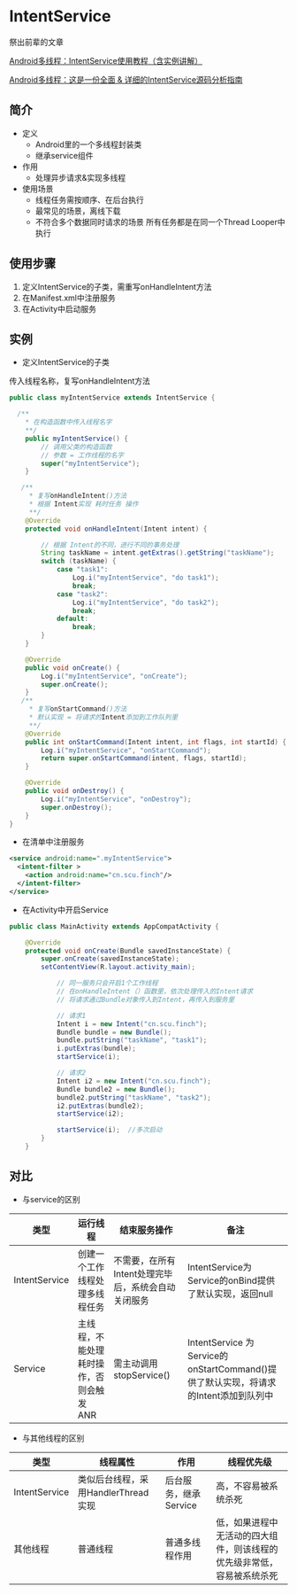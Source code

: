 # IntentService

祭出前辈的文章

[Android多线程：IntentService使用教程（含实例讲解）](https://www.jianshu.com/p/af62781fefba)

[Android多线程：这是一份全面 & 详细的IntentService源码分析指南](https://www.jianshu.com/p/8a3c44a9173a)

## 简介

* 定义
  * Android里的一个多线程封装类
  * 继承service组件
* 作用
  * 处理异步请求&实现多线程
* 使用场景
  * 线程任务需按顺序、在后台执行
  * 最常见的场景，离线下载
  * 不符合多个数据同时请求的场景 所有任务都是在同一个Thread Looper中执行

## 使用步骤

1. 定义IntentService的子类，需重写onHandleIntent方法
2. 在Manifest.xml中注册服务
3. 在Activity中启动服务

## 实例

* 定义IntentService的子类

传入线程名称，复写onHandleIntent方法

```java
public class myIntentService extends IntentService {

  /** 
    * 在构造函数中传入线程名字
    **/  
    public myIntentService() {
        // 调用父类的构造函数
        // 参数 = 工作线程的名字
        super("myIntentService");
    }

   /** 
     * 复写onHandleIntent()方法
     * 根据 Intent实现 耗时任务 操作
     **/  
    @Override
    protected void onHandleIntent(Intent intent) {

        // 根据 Intent的不同，进行不同的事务处理
        String taskName = intent.getExtras().getString("taskName");
        switch (taskName) {
            case "task1":
                Log.i("myIntentService", "do task1");
                break;
            case "task2":
                Log.i("myIntentService", "do task2");
                break;
            default:
                break;
        }
    }

    @Override
    public void onCreate() {
        Log.i("myIntentService", "onCreate");
        super.onCreate();
    }
   /** 
     * 复写onStartCommand()方法
     * 默认实现 = 将请求的Intent添加到工作队列里
     **/  
    @Override
    public int onStartCommand(Intent intent, int flags, int startId) {
        Log.i("myIntentService", "onStartCommand");
        return super.onStartCommand(intent, flags, startId);
    }

    @Override
    public void onDestroy() {
        Log.i("myIntentService", "onDestroy");
        super.onDestroy();
    }
}
```

* 在清单中注册服务

```xml
<service android:name=".myIntentService">
  <intent-filter >
    <action android:name="cn.scu.finch"/>
  </intent-filter>
</service>
```

* 在Activity中开启Service

```java
public class MainActivity extends AppCompatActivity {

    @Override
    protected void onCreate(Bundle savedInstanceState) {
        super.onCreate(savedInstanceState);
        setContentView(R.layout.activity_main);

            // 同一服务只会开启1个工作线程
            // 在onHandleIntent（）函数里，依次处理传入的Intent请求
            // 将请求通过Bundle对象传入到Intent，再传入到服务里

            // 请求1
            Intent i = new Intent("cn.scu.finch");
            Bundle bundle = new Bundle();
            bundle.putString("taskName", "task1");
            i.putExtras(bundle);
            startService(i);

            // 请求2
            Intent i2 = new Intent("cn.scu.finch");
            Bundle bundle2 = new Bundle();
            bundle2.putString("taskName", "task2");
            i2.putExtras(bundle2);
            startService(i2);

            startService(i);  //多次启动
        }
    }
```

## 对比

* 与service的区别

| 类型          | 运行线程                                | 结束服务操作                                       | 备注                                                         |
| ------------- | --------------------------------------- | -------------------------------------------------- | ------------------------------------------------------------ |
| IntentService | 创建一个工作线程处理多线程任务          | 不需要，在所有Intent处理完毕后，系统会自动关闭服务 | IntentService为Service的onBind提供了默认实现，返回null       |
| Service       | 主线程，不能处理耗时操作，否则会触发ANR | 需主动调用stopService()                            | IntentService 为 Service的onStartCommand()提供了默认实现，将请求的Intent添加到队列中 |

* 与其他线程的区别

| 类型          | 线程属性                            | 作用                  | 线程优先级                                                   |
| ------------- | ----------------------------------- | --------------------- | ------------------------------------------------------------ |
| IntentService | 类似后台线程，采用HandlerThread实现 | 后台服务，继承Service | 高，不容易被系统杀死                                         |
| 其他线程      | 普通线程                            | 普通多线程作用        | 低，如果进程中无活动的四大组件，则该线程的优先级非常低，容易被系统杀死 |

